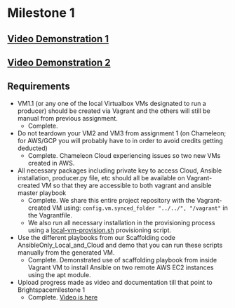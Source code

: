 # Milestone 1
## [Video Demonstration 1](https://youtu.be/xMSoP5IG0pU)
## [Video Demonstration 2](https://youtu.be/mAWtgLduiPc)
## Requirements
- VM1.1 (or any one of the local Virtualbox VMs designated to run a producer) should be created via Vagrant and the others will still be manual from previous assignment.
  - Complete.
- Do not teardown your VM2 and VM3 from assignment 1 (on Chameleon; for AWS/GCP you will probably have to in order to avoid credits getting deducted)
  - Complete. Chameleon Cloud experiencing issues so two new VMs created in AWS.
- All necessary packages including private key to access Cloud, Ansible installation, producer.py file, etc should all be available on Vagrant-created VM so that they are accessible to both vagrant and ansible master playbook
  - Complete. We share this entire project repository with the Vagrant-created VM using: `config.vm.synced_folder "../../", "/vagrant"` in the Vagrantfile.
  - We also run all necessary installation in the provisioning process using a [local-vm-provision.sh](../../automation/../../automation/local-vm/local-vm-provision.sh) provisioning script.
- Use the different playbooks from our Scaffolding code AnsibleOnly_Local_and_Cloud and demo that you can run these scripts manually from the generated VM.
  - Complete. Demonstrated use of scaffolding playbook from inside Vagrant VM to install Ansible on two remote AWS EC2 instances using the apt module.
- Upload progress made as video and documentation till that point to Brightspacemilestone 1
  - Complete. [Video is here](https://youtu.be/xMSoP5IG0pU)